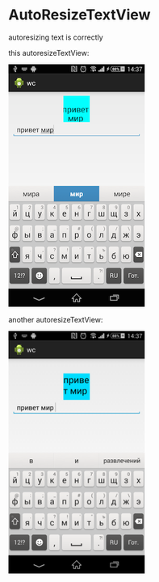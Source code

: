 AutoResizeTextView
==================

autoresizing text is correctly

this autoresizeTextView:

<img height="480" width="270" src="https://raw.githubusercontent.com/TMalygin/AutoResizeTextView/master/info/correct.png" />

another autoresizeTextView:

<img height="480" width="270" src="https://raw.githubusercontent.com/TMalygin/AutoResizeTextView/master/info/incorrect.png" />
